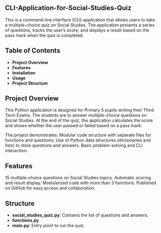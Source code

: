 ## CLI-Application-for-Social-Studies-Quiz

This is a command-line interface (CLI) application that allows users to take a multiple-choice quiz on Social Studies. The application presents a series of questions, tracks the user’s score, and displays a result based on the pass mark when the quiz is completed.

## Table of Contents
- **Project Overview**
- **Features**
- **Installation**
- **Usage**
- **Project Structure**
  

## Project Overview
This Python application is designed for Primary 5 pupils writing their Third Term Exams. The students are to answer multiple-choice questions on Social Studies. At the end of the quiz, the application calculates the score and shows whether the user passed or failed based on a pass mark.

The project demonstrates:
Modular code structure with separate files for functions and questions.
Use of Python data structures (dictionaries and lists) to store questions and answers.
Basic problem-solving and CLI interaction.

## Features
15 multiple-choice questions on Social Studies topics.
Automatic scoring and result display.
Modularized code with more than 3 functions.
Published on GitHub for easy access and collaboration.

## Structure
- **social_studies_quiz.py**: Contains the list of questions and answers.
- **functions.py**
- **main.py**: Entry point to run the quiz.

